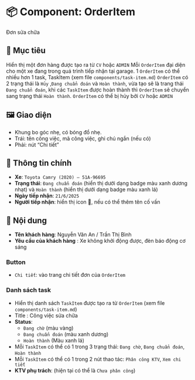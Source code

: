 # 📦 Component: OrderItem
Đơn sửa chữa

## 🎯 Mục tiêu
Hiển thị một đơn hàng được tạo ra từ `CV` hoặc `ADMIN`
Mỗi `OrderItem` đại diện cho một xe đang trong quá trình tiếp nhận  tại garage.
1 `OrderItem` có thể nhiều hơn 1 task, TaskItem (xem file `components/task-item.md`)
`OrderItem` có 2 trạng thái là `Hủy` ,`Đang chuẩn đoán` và `Hoàn thành`, vừa tạo sẽ là trang thái `Đang chuẩn đoán`, khi các `TaskItem` được hoàn thành thì `OrderItem` sẽ chuyển sang trạng thái `Hoàn thành`.
`OrderItem` có thể bị hủy bởi `CV` hoặc `ADMIN`

## 🖼️ Giao diện
- Khung bo góc nhẹ, có bóng đổ nhẹ.
- Trái: tên công việc, mã công việc, ghi chú ngắn (nếu có)
- Phải: nút “Chi tiết”

## 📌 Thông tin chính
- **Xe**: `Toyota Camry (2020) – 51A-96695`
- **Trạng thái**: `Đang chuẩn đoán` (hiển thị dưới dạng badge màu xanh dương nhạt) và `Hoàn thành` (hiển thị dưới dạng badge màu xanh lá)
- **Ngày tiếp nhận**: `21/6/2025`
- **Người tiếp nhận**: hiển thị icon 👤, nếu có thể thêm tên cố vấn

## 📝 Nội dung
- **Tên khách hàng**: Nguyễn Văn An / Trần Thị Bình
- **Yêu cầu của khách hàng** : Xe không khởi động được, đèn báo động cơ sáng

### Button
- `Chi tiết`: vào trang chi tiết đơn của `OrderItem`

### Danh sách task
- Hiển thị danh sách `TaskItem` được tạo ra từ `OrderItem` (xem file `components/task-item.md`)
- Title : Công việc sửa chữa
- **Status**: 
  - `Đang chờ` (màu vàng)
  - `Đang chuẩn đoán` (màu xanh dương)
  - `Hoàn thành` (Màu xanh lá)
- Mỗi `TaskItem` có thể có 1 trong 3 trạng thái: `Đang chờ`, `Đang chuẩn đoán`, `Hoàn thành`
- Mỗi `TaskItem` có thể có 1 trong 2 nút thao tác: `Phân công KTV`, `Xem chi tiết`
- **KTV phụ trách**: (hiện tại có thể là `Chưa phân công`)



